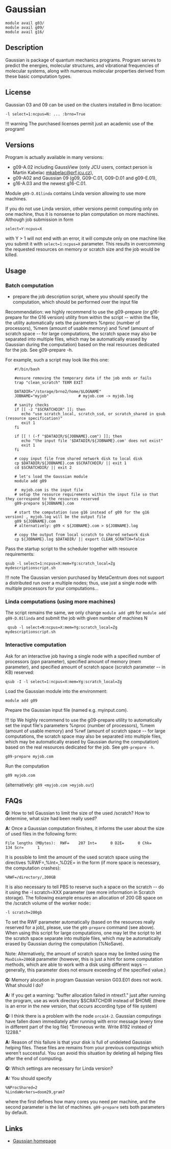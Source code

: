 # Gaussian

    module avail g03/
    module avail g09/
    module avail g16/

## Description

Gaussian is package of quantum mechanics programs. Program serves to predict the energies, molecular structures, and vibrational frequencies of molecular systems, along with numerous molecular properties derived from these basic computation types.

## License

Gaussian 03 and 09 can be used on the clusters installed in Brno location:

    -l select=1:ncpus=N: ... :brno=True

!!! warning
    The purchased licenses permit just an academic use of the program!

## Versions

Program is actually available in many versions: 

- g09-A.02 including GaussView (only JCU users, contact person is Martin Kabelac <mkabelac@prf.jcu.cz>),
- g09-A02 and Gaussian 09 (g09, G09-C.01, G09-D.01 and g09-E.01),
- g16-A.03 and the newest g16-C.01.

Module `g09-D.01linda` contains Linda version allowing to use more machines.

If you do not use Linda version, other versions permit computing only on one machine, thus it is nonsense to plan computation on more machines. Although job submission in form

    select=Y:ncpus=X

with Y > 1 will not end with an error, it will compute only on one machine like you submit it with `select=1:ncpus=X` parameter. This results in overcomming the requested resources on memory or scratch size and the job would be killed.


## Usage

### Batch computation

- prepare the job description script, where you should specify the computation, which should be performed over the input file

Recommendation: we highly recommend to use the g09-prepare (or g16-prepare for the G16 version) utility from within the script -- within the file, the utility automatically sets the parameters %nproc (number of processors), %mem (amount of usable memory) and %rwf (amount of scratch space -- for large computations, the scratch space may also be separated into multiple files, which may be automatically erased by Gaussian during the computation) based on the real resources dedicated for the job. See g09-prepare -h.
        
For example, such a script may look like this one:

````
    #!/bin/bash
    
    #ensure removing the temporary data if the job ends or fails
    trap "clean_scratch" TERM EXIT
     
    DATADIR="/storage/brno2/home/$LOGNAME"
    JOBNAME="myjob"             # myjob.com -> myjob.log
    
    # sanity checks
    if [[ -z "$SCRATCHDIR" ]]; then
       echo "use scratch_local, scratch_ssd, or scratch_shared in qsub (resource specification)"
       exit 1
    fi
    
    if [[ ! (-f "$DATADIR/${JOBNAME}.com") ]]; then
       echo "the input file '$DATADIR/${JOBNAME}.com' does not exist"
       exit 1
    fi
    
    # copy input file from shared network disk to local disk
    cp $DATADIR/${JOBNAME}.com $SCRATCHDIR/ || exit 1
    cd $SCRATCHDIR/ || exit 2
    
    # let's load the Gaussian module
    module add g09
    
    #  myjob.com is the input file
    # setup the resource requirements within the input file so that they correspond to the resources reserved
    g09-prepare ${JOBNAME}.com
    
    # start the computation (use g16 instead of g09 for the g16 version) , myjob.log will be the output file
    g09 ${JOBNAME}.com
    # alternatively: g09 < ${JOBNAME}.com > ${JOBNAME}.log
    
    # copy the output from local scratch to shared network disk
    cp ${JOBNAME}.log $DATADIR/ || export CLEAN_SCRATCH=false
````

Pass the startup script to the scheduler together with resource requirements:

    qsub -l select=1:ncpus=X:mem=Yg:scratch_local=Zg mydescriptionscript.sh
        
!!! note
    The Gaussian version purchased by MetaCentrum does not support a distributed run over a multiple nodes; thus, use just a single node with multiple processors for your computations...


### Linda computations (using more machines)

The script remains the same, we only change `module add g09` for `module add g09-D.01linda` and submit the job with given number of machines N

     qsub -l select=N:ncpus=X:mem=Yg:scratch_local=Zg mydescriptionscript.sh

### Interactive computation

Ask for an interactive job having a single node with a specified number of processors (ppn parameter), specified amount of memory (mem parameter), and specified amount of scratch space (scratch parameter -- in KB) reserved:

    qsub -I -l select=1:ncpus=X:mem=Yg:scratch_local=Zg

Load the Gaussian module into the environment:

    module add g09

Prepare the Gaussian input file (named e.g. myinput.com).

!!! tip
    We highly recommend to use the g09-prepare utility to automatically set the input file's parameters %nproc (number of processors), %mem (amount of usable memory) and %rwf (amount of scratch space -- for large computations, the scratch space may also be separated into multiple files, which may be automatically erased by Gaussian during the computation) based on the real resources dedicated for the job. See `g09-prepare -h`.

    g09-prepare myjob.com

Run the computation

    g09 myjob.com

(alternatively: `g09 <myjob.com >myjob.out`)

## FAQs

**Q:** How to tell Gaussian to limit the size of the used /scratch? How to determine, what size had been really used?

**A:** Once a Gaussian computation finishes, it informs the user about the size of used files in the following form:

    File lengths (MBytes):  RWF=    207 Int=      0 D2E=      0 Chk=    134 Scr=      1

It is possible to limit the amount of the used scratch space using the directives %RWF=,%Int=,%D2E= in the form (if more space is necessary, the computation crashes):

    %RWF=/directory/,200GB 

It is also necessary to tell PBS to reserve such a space on the scratch -- do it using the -l scratch=XXX parameter (see more information in Scratch storage). The following example ensures an allocation of 200 GB space on the /scratch volume of the worker node::

    -l scratch=200gb 

To set the RWF parameter automatically (based on the resources really reserved for a job), please, use the `g09-prepare` command (see above). When using this script for large computations, one may let the script to let the scratch space separate into multiple files, which may be automatically erased by Gaussian during the computation (%NoSave).

Note: Alternatively, the amount of scratch space may be limited using the `MaxDisk=200GB` parameter (however, this is just a hint for some computation methods, which are able to work with a disk using different ways -- generally, this parameter does not ensure exceeding of the specified value.)

**Q:** Memory alocation in program Gaussian version G03.E01 does not work. What should I do?

**A:** If you get a warning: "buffer allocation failed in ntrext1." just after running the program, use as work directory $SCRATCHDIR instead of $HOME (there is an error in the new version, that occurs according type of file system)

**Q:** I think there is a problem with the node `orca14-2`. Gaussian computings have fallen down immediately after running with error message (every time in different part of the log file) "Erroneous write. Write 8192 instead of 12288."

**A:** Reason of this failure is that your disk is full of undeleted Gaussian helping files. These files are remains from your previous computings which weren't successful. You can avoid this situation by deleting all helping files after the end of computing.

**Q:** Which settings are necessary for Linda version?

**A:** You should specify

    %NProcShared=2
    %LindaWorkers=doom29,gram7

where the first defines how many cores you need per machine, and the second parameter is the list of machines. `g09-prepare` sets both parameters by default. 

## Links

- [Gaussian homepage](https://www.gaussian.com)


